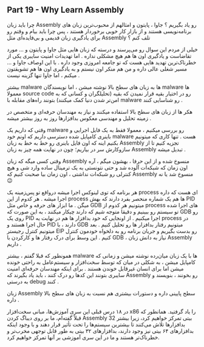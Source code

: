 ## Part 19 - Why Learn Assembly

چرا باید زبان Assembly رو یاد بگیریم ؟ جاوا ، پایتون و امثالهم از محبوب‌ترین زبان های برنامه‌نویسی هستند و از بازار کار خوبی برخوردار هستند ، پس چرا باید بیام و وقتم رو برای یادگیری زبان قدیمی و بی‌فایده‌ای مثل Assembly تلف کنم ؟

خیلی از مردم این سوال رو می‌پرسند و درسته که زبان هایی مثل جاوا و پایتون و ... مورد تقاضاست و یادگیری اون ها هم هیچ مشکلی نداره . اما تهدیدات امنیت سایبری یکی از خطرناک‌ترین تهدید هایی هست که تو جامعه امروزی وجود داره . با این اوصاف جاوا و ... مسیر شغلی عالی داره و من هم منکر اون نیستم و به یادگیری اون ها هم تشویقتون میکنم ، اما جاوا تنها گزینه نیست .

بیشتر malware ها به زبان های سطح بالا نوشته میشن ، اما نویسندگان malware ها معمولا source code رو در اختیار بقیه قرار نمیدن که بقیه (تحلیلگران و کسانی که به امن‌تر شدن دنیا کمک میکنند) بتونند راه‌های مقابله با malware رو شناسایی کنند .

هکر ها از زبان های سطح بالا استفاده میکنند و نیاز به مهندسان حرفه‌ای و متخصص در زمینه تحلیل و مهندسی معکوس بد‌افزارها روز به روز بیشتر میشه .

وقتی که داریم یک malware رو بررسی میکنیم ، معمولا فقط به یک فایل اجرایی و باینری کامپایل شده دسترسی داریم که اونم خود malware هست . تنها کاری که میتونیم بکنیم اینه که اون فایل باینری رو خط به خط به زبان Assembly تجزیه کنیم تا از سازوکارش سر در بیاریم؛ چون در نهایت همه چیز به زبان Assembly تبدیل میشه .

وقتی کسی میگه که زبان Assembly منسوخ شده و از این حرفا ، بهشون میگم ، آره اون زمان که شبکه‌ات آلوده شد و حتی نتونستی به یک ترمینال ساده وارد شی و هیچ کنترلی رو شبکه‌ات نداشتی ، اون زمان بیا صحبت کنیم که Assembly منسوخ شد یا نه 😉

هر برنامه که توی لینوکس اجرا میشه درواقع تو پس‌زمینه یک process ای هست که داره اجرا میشه . هر کدوم از این process ها هم یک شماره منحصر بفرد دارند که بهش PID میگن . ما ابزار های حرفه و خاص مثل GDB میتونیم هر کدوم از process های اجرا شده تو سیستم رو ببینیم و دقیقا متوجه شیم که دارند چیکار میکنند ، به این صورت که GDB رو روی یک PID اجرا میکنیم .
از اونجایی که خود بدافزار ها هم در نهایت یه process در حال اجرا هستند و PID دارند ، با GDB میتونیم رفتار بدافزار ها رو تحلیل کنیم .
بعد میتونیم کنترل رجیستر EIP رو بدست بگیریم و جریان برنامه رو به دلخواه خودمون کنترل کنیم .
این وسط برای درک رفتار ها و کارکردن با GDB ، نیاز به دانش زبان Assembly داریم .

همونطور که قبلا گفتم ، بیشتر malware ها با یک زبان میان‌رده نوشته میشن و زمانی که کامپایل میشن ، به شکلی در میان که توسط سخت‌افزار و سیستم‌عامل به راحتی خونده میشن اما برای انسان غیر‌قابل خوندن هستند . برای اینکه مهندسان حرفه‌ای امنیت سایبری بتونند این کدها رو درک کنند ، باید یاد بگیرند که Assembly رو بخونند ، بنویسند و به درستی debug کنند .

زبان Assembly سطح پایینی داره و دستورات بیشتری هم نسبت به زبان های سطح بالا داره .

در ۱۸ درس قبلی این سری آموزش‌ها، مبانی سخت‌افزار x86 را یاد گرفتید. 
همانطور که قبلاً گفته‌ام، ما بر روی دیباگ کردن Assembly 32 بیتی تمرکز خواهیم کرد، زیرا بیشتر بدافزارها تلاش می‌کنند تا بیشترین سیستم‌ها را تحت تأثیر قرار دهند و با وجود اینکه بدافزارهای ۶۴ بیتی نیز وجود دارند، بدافزارهای ۳۲ بیتی به طور قابل توجهی مخرب‌تر و خطرناک‌تر هستند و ما در این سری آموزشی بر آنها تمرکز خواهیم کرد.